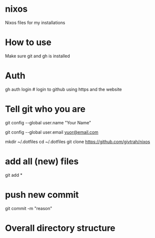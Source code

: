 # nixos
Nixos files for my installations


# How to use
Make sure git and gh is installed

# Auth
gh auth login # login to github using https and the website

# Tell git who you are
git config --global user.name "Your Name"

git config --global user.email yuor@email.com

mkdir ~/.dotfiles
cd ~/.dotfiles
git clone https://github.com/givtrah/nixos

# add all (new) files
git add *

# push new commit
git commit -m "reason"

# Overall directory structure


